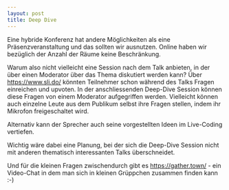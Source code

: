 ```yaml
---
layout: post
title: Deep Dive
---
```


Eine hybride Konferenz hat andere Möglichkeiten als eine Präsenzveranstaltung und das sollten wir ausnutzen.
Online haben wir bezüglich der Anzahl der Räume keine Beschränkung.

Warum also nicht vielleicht eine Session nach dem Talk anbieten, in der über einen Moderator über das Thema diskutiert werden kann?
Über https://www.sli.do/ könnten Teilnehmer schon während des Talks Fragen einreichen und upvoten.
In der anschliessenden Deep-Dive Session können diese Fragen von einem Moderator aufgegriffen werden.
Vielleicht können auch einzelne Leute aus dem Publikum selbst ihre Fragen stellen, indem ihr Mikrofon freigeschaltet wird.

Alternativ kann der Sprecher auch seine vorgestellten Ideen im Live-Coding vertiefen.

Wichtig wäre dabei eine Planung, bei der sich die Deep-Dive Session nicht mit anderen thematisch interessanten Talks überschneidet.

Und für die kleinen Fragen zwischendurch gibt es https://gather.town/ - ein Video-Chat in dem man sich in kleinen Grüppchen zusammen finden kann :-)
